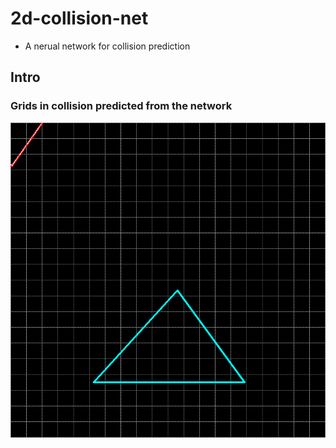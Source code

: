 # 2d-collision-net
* A nerual network for collision prediction

## Intro

### Grids in collision predicted from the network

<div align=center><img src="https://raw.githubusercontent.com/mintpancake/gallery/main/images/collision_animation.gif"/></div>